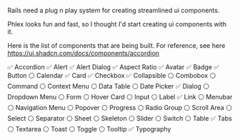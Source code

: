 Rails need a plug n play system for creating streamlined ui components.

Phlex looks fun and fast, so I thought I'd start creating ui components with it.

Here is the list of components that are being built. For reference, see here https://ui.shadcn.com/docs/components/accordion

✅ Accordion
✅ Alert
✅ Alert Dialog
✅ Aspect Ratio
✅ Avatar
✅ Badge
✅ Button
⚪️ Calendar
✅ Card
✅ Checkbox
✅ Collapsible
⚪️ Combobox
⚪️ Command
⚪️ Context Menu
⚪️ Data Table
⚪️ Date Picker
✅ Dialog
⚪️ Dropdown Menu
⚪️ Form
⚪️ Hover Card
⚪️ Input
⚪️ Label
✅ Link
⚪️ Menubar
⚪️ Navigation Menu
⚪️ Popover
⚪️ Progress
⚪️ Radio Group
⚪️ Scroll Area
⚪️ Select
⚪️ Separator
⚪️ Sheet
⚪️ Skeleton
⚪️ Slider
⚪️ Switch
⚪️ Table
✅ Tabs
⚪️ Textarea
⚪️ Toast
⚪️ Toggle
⚪️ Tooltip
✅ Typography
